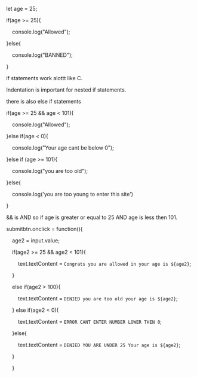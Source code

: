 

let age = 25;

  

if(age >= 25){

    console.log("Allowed");

}else{

    console.log("BANNED");

}

if statements work alottt like C.


Indentation is important for nested if statements.


there is also else if statements 



if(age >= 25 && age < 101){

    console.log("Allowed");

}else if(age < 0){

    console.log("Your age cant be below 0");

}else if (age >= 101){

    console.log("you are too old");

}else{

    console.log('you are too young to enter this site')

}


&& is AND so if age is greater or equal to 25 AND age is less then 101. 


submitbtn.onclick = function(){

    age2 = input.value;

    if(age2 >= 25 && age2 < 101){

        text.textContent = `Congrats you are allowed in your age is ${age2}`;

    }

    else if(age2 > 100){

        text.textContent = `DENIED you are too old your age is ${age2}`;

    } else if(age2 < 0){

        text.textContent = `ERROR CANT ENTER NUMBER LOWER THEN 0`;

    }else{

        text.textContent = `DENIED YOU ARE UNDER 25 Your age is ${age2}`;

    }

    }